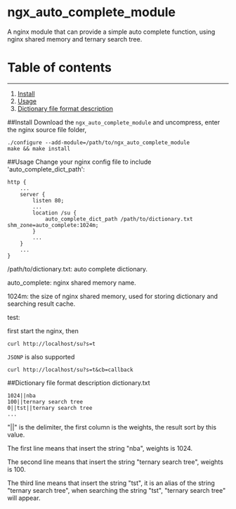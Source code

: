 # ngx_auto_complete_module

A nginx module that can provide a simple auto complete function, using nginx shared memory and ternary search tree.

# Table of contents
-----
1. [Install](#install)
2. [Usage](#usage)
3. [Dictionary file format description](#dictionary-file-format-description)

##Install
Download the `ngx_auto_complete_module` and uncompress, enter the nginx source file folder,

~~~
./configure --add-module=/path/to/ngx_auto_complete_module
make && make install
~~~

##Usage
Change your nginx config file to include 'auto_complete_dict_path':

~~~
http {
    ...
    server {
        listen 80;
        ...
        location /su {
            auto_complete_dict_path /path/to/dictionary.txt shm_zone=auto_complete:1024m;
        }
        ...
    }
    ...
}
~~~

/path/to/dictionary.txt: auto complete dictionary.

auto_complete: nginx shared memory name.

1024m: the size of nginx shared memory, used for storing dictionary and searching result cache.

test: 

first start the nginx, then

~~~
curl http://localhost/su?s=t
~~~

`JSONP` is also supported

~~~
curl http://localhost/su?s=t&cb=callback
~~~

##Dictionary file format description
dictionary.txt

~~~
1024||nba
100||ternary search tree
0||tst||ternary search tree
...
~~~

"||" is the delimiter, the first column is the weights, the result sort by this value.

The first line means that insert the string "nba", weights is 1024.

The second line means that insert the string "ternary search tree", weights is 100.

The third line means that insert the string "tst", it is an alias of the string "ternary search tree", when searching the string "tst", "ternary search tree" will appear.
